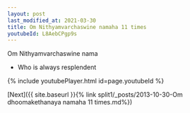```yaml
---
layout: post
last_modified_at: 2021-03-30
title: Om Nithyamvarchaswine namaha 11 times
youtubeId: L8AebCPgp9s
---
```

 
 
Om Nithyamvarchaswine nama 
 
 -  Who is always resplendent 
 
  
 
  
 
 
 
 
 
 


{% include youtubePlayer.html id=page.youtubeId %}
 
[Next]({{ site.baseurl }}{% link  split1/_posts/2013-10-30-Om dhoomakethanaya namaha 11 times.md%})
 
